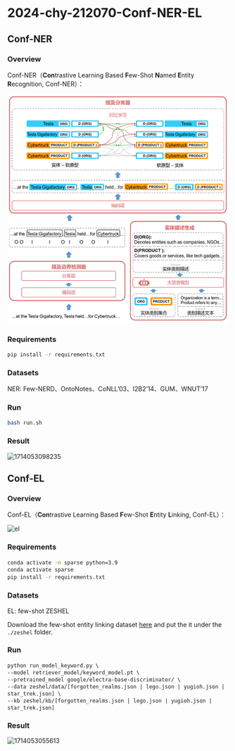# 2024-chy-212070-Conf-NER-EL

## Conf-NER

### Overview

Conf-NER（**Con**trastive Learning Based **F**ew-Shot **N**amed **E**ntity **R**ecognition, Conf-NER）：

![ner](3ner_train2_1.jpg)

### Requirements

```bash
pip install -r requirements.txt
```

### Datasets

NER: Few-NERD、OntoNotes、CoNLL’03、I2B2’14、GUM、WNUT’17

### Run

```bash
bash run.sh
```

### Result

![1714053098235](D:\2东南陈海燕\WDS\3毕业论文\2024-chy-212070-Conf\ner_result.png)

## Conf-EL

### Overview

Conf-EL（**Con**trastive Learning Based **F**ew-Shot **E**ntity **L**inking, Conf-EL）：

![el](D:/2%E4%B8%9C%E5%8D%97%E9%99%88%E6%B5%B7%E7%87%95/WDS/3%E6%AF%95%E4%B8%9A%E8%AE%BA%E6%96%87/2024-chy-212070-Conf/4el_2step_1.jpg)

### Requirements

```bash
conda activate -n sparse python=3.9
conda activate sparse
pip install -r requirements.txt
```

### Datasets

EL: few-shot ZESHEL

Download the few-shot entity linking dataset [here](https://drive.google.com/drive/folders/1qL-_dN5Vyfkqp-arZm7hE8FB-IkdjpE8 ) and put the it under the `./zeshel` folder.

### Run

```
python run_model_keyword.py \
--model retriever_model/keyword_model.pt \
--pretrained_model google/electra-base-discriminator/ \
--data zeshel/data/[forgotten_realms.json | lego.json | yugioh.json | star_trek.json] \
--kb zeshel/kb/[forgotten_realms.json | lego.json | yugioh.json | star_trek.json]
```

### Result

![1714053055613](D:\2东南陈海燕\WDS\3毕业论文\2024-chy-212070-Conf\el_result.png)